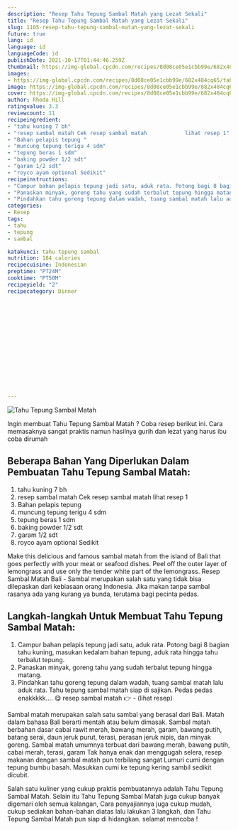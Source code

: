 ```yaml
---
description: "Resep Tahu Tepung Sambal Matah yang Lezat Sekali"
title: "Resep Tahu Tepung Sambal Matah yang Lezat Sekali"
slug: 1105-resep-tahu-tepung-sambal-matah-yang-lezat-sekali
future: true
lang: id
language: id
languageCode: id
publishDate: 2021-10-17T01:44:46.259Z 
thumbnail: https://img-global.cpcdn.com/recipes/8d08ce05e1cbb99e/682x484cq65/tahu-tepung-sambal-matah-foto-resep-utama.webp
images:
- https://img-global.cpcdn.com/recipes/8d08ce05e1cbb99e/682x484cq65/tahu-tepung-sambal-matah-foto-resep-utama.webp
image: https://img-global.cpcdn.com/recipes/8d08ce05e1cbb99e/682x484cq65/tahu-tepung-sambal-matah-foto-resep-utama.webp
cover: https://img-global.cpcdn.com/recipes/8d08ce05e1cbb99e/682x484cq65/tahu-tepung-sambal-matah-foto-resep-utama.webp
author: Rhoda Hill
ratingvalue: 3.3
reviewcount: 11
recipeingredient:
- "tahu kuning 7 bh"
- "resep sambal matah Cek resep sambal matah            lihat resep 1"
- "Bahan pelapis tepung "
- "muncung tepung terigu 4 sdm"
- "tepung beras 1 sdm"
- "baking powder 1/2 sdt"
- "garam 1/2 sdt"
- "royco ayam optional Sedikit"
recipeinstructions:
- "Campur bahan pelapis tepung jadi satu, aduk rata. Potong bagi 8 bagian tahu kuning, masukan kedalam bahan tepung, aduk rata hingga tahu terbalut tepung."
- "Panaskan minyak, goreng tahu yang sudah terbalut tepung hingga matang."
- "Pindahkan tahu goreng tepung dalam wadah, tuang sambal matah lalu aduk rata. Tahu tepung sambal matah siap di sajikan. Pedas pedas enakkkkk.... 😋 resep sambal matah 👉           (lihat resep)"
categories:
- Resep
tags:
- tahu
- tepung
- sambal

katakunci: tahu tepung sambal 
nutrition: 184 calories
recipecuisine: Indonesian
preptime: "PT24M"
cooktime: "PT50M"
recipeyield: "2"
recipecategory: Dinner


     
    
    
    
    
    
    
    
    
    
    
      
    
---
```



![Tahu Tepung Sambal Matah](https://img-global.cpcdn.com/recipes/8d08ce05e1cbb99e/682x484cq65/tahu-tepung-sambal-matah-foto-resep-utama.webp)

Ingin membuat Tahu Tepung Sambal Matah ? Coba resep berikut ini. Cara memasaknya sangat praktis namun hasilnya gurih dan lezat yang harus ibu coba dirumah

<!--inarticleads1-->

## Beberapa Bahan Yang Diperlukan Dalam Pembuatan Tahu Tepung Sambal Matah:

1. tahu kuning 7 bh
1. resep sambal matah Cek resep sambal matah            lihat resep 1
1. Bahan pelapis tepung 
1. muncung tepung terigu 4 sdm
1. tepung beras 1 sdm
1. baking powder 1/2 sdt
1. garam 1/2 sdt
1. royco ayam optional Sedikit

Make this delicious and famous sambal matah from the island of Bali that goes perfectly with your meat or seafood dishes. Peel off the outer layer of lemongrass and use only the tender white part of the lemongrass. Resep Sambal Matah Bali - Sambal merupakan salah satu yang tidak bisa dilepaskan dari kebiasaan orang Indonesia. Jika makan tanpa sambal rasanya ada yang kurang ya bunda, terutama bagi pecinta pedas. 

<!--inarticleads2-->

## Langkah-langkah Untuk Membuat Tahu Tepung Sambal Matah:

1. Campur bahan pelapis tepung jadi satu, aduk rata. Potong bagi 8 bagian tahu kuning, masukan kedalam bahan tepung, aduk rata hingga tahu terbalut tepung.
1. Panaskan minyak, goreng tahu yang sudah terbalut tepung hingga matang.
1. Pindahkan tahu goreng tepung dalam wadah, tuang sambal matah lalu aduk rata. Tahu tepung sambal matah siap di sajikan. Pedas pedas enakkkkk.... 😋 resep sambal matah 👉 -           (lihat resep)


Sambal matah merupakan salah satu sambal yang berasal dari Bali. Matah dalam bahasa Bali berarti mentah atau belum dimasak. Sambal matah berbahan dasar cabai rawit merah, bawang merah, garam, bawang putih, batang serai, daun jeruk purut, terasi, perasan jeruk nipis, dan minyak goreng. Sambal matah umumnya terbuat dari bawang merah, bawang putih, cabai merah, terasi, garam Tak hanya enak dan menggugah selera, resep makanan dengan sambal matah pun terbilang sangat Lumuri cumi dengan tepung bumbu basah. Masukkan cumi ke tepung kering sambil sedikit dicubit. 

Salah satu kuliner yang cukup praktis pembuatannya adalah  Tahu Tepung Sambal Matah. Selain itu  Tahu Tepung Sambal Matah  juga cukup banyak digemari oleh semua kalangan, Cara penyajiannya juga cukup mudah, cukup sediakan bahan-bahan diatas lalu lakukan 3 langkah, dan  Tahu Tepung Sambal Matah  pun siap di hidangkan. selamat mencoba !
